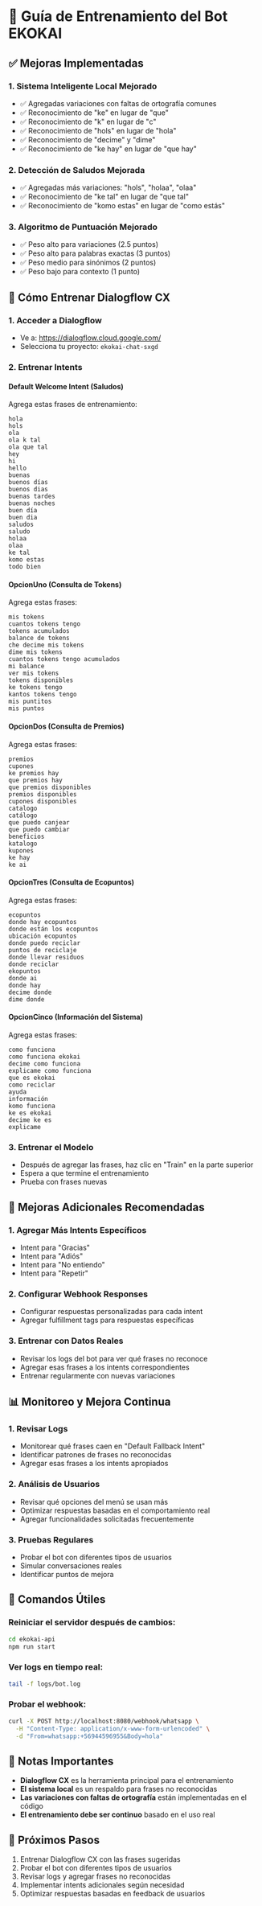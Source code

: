 # 🤖 Guía de Entrenamiento del Bot EKOKAI

## ✅ Mejoras Implementadas

### 1. **Sistema Inteligente Local Mejorado**
- ✅ Agregadas variaciones con faltas de ortografía comunes
- ✅ Reconocimiento de "ke" en lugar de "que"
- ✅ Reconocimiento de "k" en lugar de "c"
- ✅ Reconocimiento de "hols" en lugar de "hola"
- ✅ Reconocimiento de "decime" y "dime"
- ✅ Reconocimiento de "ke hay" en lugar de "que hay"

### 2. **Detección de Saludos Mejorada**
- ✅ Agregadas más variaciones: "hols", "holaa", "olaa"
- ✅ Reconocimiento de "ke tal" en lugar de "que tal"
- ✅ Reconocimiento de "komo estas" en lugar de "como estás"

### 3. **Algoritmo de Puntuación Mejorado**
- ✅ Peso alto para variaciones (2.5 puntos)
- ✅ Peso alto para palabras exactas (3 puntos)
- ✅ Peso medio para sinónimos (2 puntos)
- ✅ Peso bajo para contexto (1 punto)

## 🎯 Cómo Entrenar Dialogflow CX

### 1. **Acceder a Dialogflow**
- Ve a: https://dialogflow.cloud.google.com/
- Selecciona tu proyecto: `ekokai-chat-sxgd`

### 2. **Entrenar Intents**

#### **Default Welcome Intent (Saludos)**
Agrega estas frases de entrenamiento:
```
hola
hols
ola
ola k tal
ola que tal
hey
hi
hello
buenas
buenos días
buenos dias
buenas tardes
buenas noches
buen día
buen dia
saludos
saludo
holaa
olaa
ke tal
komo estas
todo bien
```

#### **OpcionUno (Consulta de Tokens)**
Agrega estas frases:
```
mis tokens
cuantos tokens tengo
tokens acumulados
balance de tokens
che decime mis tokens
dime mis tokens
cuantos tokens tengo acumulados
mi balance
ver mis tokens
tokens disponibles
ke tokens tengo
kantos tokens tengo
mis puntitos
mis puntos
```

#### **OpcionDos (Consulta de Premios)**
Agrega estas frases:
```
premios
cupones
ke premios hay
que premios hay
que premios disponibles
premios disponibles
cupones disponibles
catalogo
catálogo
que puedo canjear
que puedo cambiar
beneficios
katalogo
kupones
ke hay
ke ai
```

#### **OpcionTres (Consulta de Ecopuntos)**
Agrega estas frases:
```
ecopuntos
donde hay ecopuntos
donde están los ecopuntos
ubicación ecopuntos
donde puedo reciclar
puntos de reciclaje
donde llevar residuos
donde reciclar
ekopuntos
donde ai
donde hay
decime donde
dime donde
```

#### **OpcionCinco (Información del Sistema)**
Agrega estas frases:
```
como funciona
como funciona ekokai
decime como funciona
explicame como funciona
que es ekokai
como reciclar
ayuda
información
komo funciona
ke es ekokai
decime ke es
explicame
```

### 3. **Entrenar el Modelo**
- Después de agregar las frases, haz clic en "Train" en la parte superior
- Espera a que termine el entrenamiento
- Prueba con frases nuevas

## 🔧 Mejoras Adicionales Recomendadas

### 1. **Agregar Más Intents Específicos**
- Intent para "Gracias"
- Intent para "Adiós"
- Intent para "No entiendo"
- Intent para "Repetir"

### 2. **Configurar Webhook Responses**
- Configurar respuestas personalizadas para cada intent
- Agregar fulfillment tags para respuestas específicas

### 3. **Entrenar con Datos Reales**
- Revisar los logs del bot para ver qué frases no reconoce
- Agregar esas frases a los intents correspondientes
- Entrenar regularmente con nuevas variaciones

## 📊 Monitoreo y Mejora Continua

### 1. **Revisar Logs**
- Monitorear qué frases caen en "Default Fallback Intent"
- Identificar patrones de frases no reconocidas
- Agregar esas frases a los intents apropiados

### 2. **Análisis de Usuarios**
- Revisar qué opciones del menú se usan más
- Optimizar respuestas basadas en el comportamiento real
- Agregar funcionalidades solicitadas frecuentemente

### 3. **Pruebas Regulares**
- Probar el bot con diferentes tipos de usuarios
- Simular conversaciones reales
- Identificar puntos de mejora

## 🚀 Comandos Útiles

### Reiniciar el servidor después de cambios:
```bash
cd ekokai-api
npm run start
```

### Ver logs en tiempo real:
```bash
tail -f logs/bot.log
```

### Probar el webhook:
```bash
curl -X POST http://localhost:8080/webhook/whatsapp \
  -H "Content-Type: application/x-www-form-urlencoded" \
  -d "From=whatsapp:+56944596955&Body=hola"
```

## 📝 Notas Importantes

- **Dialogflow CX** es la herramienta principal para el entrenamiento
- **El sistema local** es un respaldo para frases no reconocidas
- **Las variaciones con faltas de ortografía** están implementadas en el código
- **El entrenamiento debe ser continuo** basado en el uso real

## 🎯 Próximos Pasos

1. Entrenar Dialogflow CX con las frases sugeridas
2. Probar el bot con diferentes tipos de usuarios
3. Revisar logs y agregar frases no reconocidas
4. Implementar intents adicionales según necesidad
5. Optimizar respuestas basadas en feedback de usuarios 